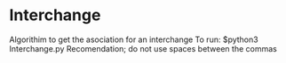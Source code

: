 # Interchange
Algorithim to get the asociation for an interchange
To run:
$python3 Interchange.py
Recomendation; do not use spaces between the commas 
